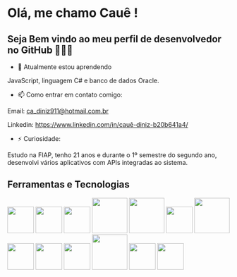 # Olá, me chamo Cauê ! 
## Seja Bem vindo ao meu perfil de desenvolvedor no GitHub 👨🏻‍💻


- 🌱 Atualmente estou aprendendo

JavaScript, linguagem C# e banco de dados Oracle.


- 📫 Como entrar em contato comigo:

Email: ca_diniz911@hotmail.com.br

Linkedin: https://www.linkedin.com/in/cauê-diniz-b20b641a4/


- ⚡ Curiosidade:

Estudo na FIAP, tenho 21 anos e durante o 1º semestre do segundo ano, desenvolvi vários aplicativos com APIs integradas ao sistema.


## Ferramentas e Tecnologias

<img loading="lazy" src="https://cdn.jsdelivr.net/gh/devicons/devicon@latest/icons/javascript/javascript-original.svg" width="60" height="60"/> <img loading="lazy" src="https://cdn.jsdelivr.net/gh/devicons/devicon@latest/icons/oracle/oracle-original.svg" width="60" height="60"/> <img loading="lazy" src="https://cdn.jsdelivr.net/gh/devicons/devicon@latest/icons/csharp/csharp-original.svg" width="60" height="60"/> <img loading="lazy" src="https://cdn.jsdelivr.net/gh/devicons/devicon@latest/icons/swift/swift-original-wordmark.svg" width="80" height="80"/> <img loading="lazy" src="https://cdn.jsdelivr.net/gh/devicons/devicon@latest/icons/androidstudio/androidstudio-original-wordmark.svg" width="80" height="80"/> <img loading="lazy" src="https://cdn.jsdelivr.net/gh/devicons/devicon@latest/icons/azuresqldatabase/azuresqldatabase-original.svg" width="60" height="60"/> <img loading="lazy" src="https://cdn.jsdelivr.net/gh/devicons/devicon@latest/icons/eclipse/eclipse-original-wordmark.svg" width="80" height="80"/> <img loading="lazy" src="https://cdn.jsdelivr.net/gh/devicons/devicon@latest/icons/intellij/intellij-original.svg" width="60" height="60"/> <img loading="lazy" src="https://cdn.jsdelivr.net/gh/devicons/devicon@latest/icons/python/python-original.svg" width="60" height="60"/> <img loading="lazy" src="https://cdn.jsdelivr.net/gh/devicons/devicon@latest/icons/sqldeveloper/sqldeveloper-original.svg" width="60" height="60"/> <img loading="lazy" src="https://cdn.jsdelivr.net/gh/devicons/devicon@latest/icons/swagger/swagger-original-wordmark.svg" width="80" height="80"/> <img loading="lazy" src="https://cdn.jsdelivr.net/gh/devicons/devicon@latest/icons/tomcat/tomcat-original-wordmark.svg" width="60" height="60"/> <img loading="lazy" src="https://cdn.jsdelivr.net/gh/devicons/devicon@latest/icons/visualstudio/visualstudio-original.svg" width="60" height="60"/>


